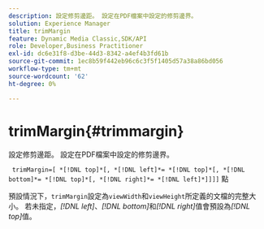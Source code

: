 ```yaml
---
description: 設定修剪邊距。 設定在PDF檔案中設定的修剪邊界。
solution: Experience Manager
title: trimMargin
feature: Dynamic Media Classic,SDK/API
role: Developer,Business Practitioner
exl-id: dc6e31f8-d3be-44d3-8342-a4ef4b3fd61b
source-git-commit: 1ec8b59f442eb96c6c3f5f1405d57a38a86bd056
workflow-type: tm+mt
source-wordcount: '62'
ht-degree: 0%

---
```


# trimMargin{#trimmargin}

設定修剪邊距。 設定在PDF檔案中設定的修剪邊界。

` trimMargin=[ *[!DNL top]*[, *[!DNL left]*= *[!DNL top]*[, *[!DNL bottom]*= *[!DNL top]*[, *[!DNL right]*= *[!DNL left]*]]]]` 點

預設情況下，`trimMargin`設定為`viewWidth`和`viewHeight`所定義的文檔的完整大小。 若未指定，*[!DNL left]*、*[!DNL bottom]*&#x200B;和&#x200B;*[!DNL right]*&#x200B;值會預設為&#x200B;*[!DNL top]*&#x200B;值。
